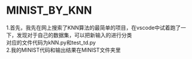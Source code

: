 # MINIST_BY_KNN
1.首先，我先在网上搜索了KNN算法的最简单的项目，在vscode中试着跑了一下，发现对于自己的数据集，可以把新输入的进行分类  
对应的文件代码为kNN.py和test_td.py  
2.我的MINIST代码和输出结果在MINIST文件夹里

